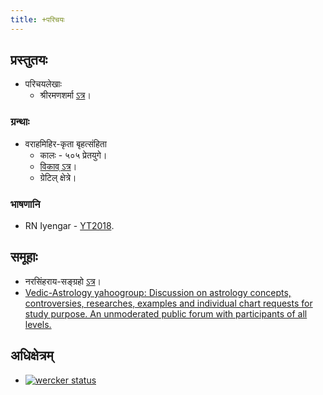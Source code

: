 ```yaml
---
title: +परिचयः
---
```



## प्रस्तुतयः

- परिचयलेखाः
    - श्रीरमणशर्मा [ऽत्र](https://sites.google.com/site/jamadagni/pages/hindu-calendars)।

### ग्रन्थाः
- वराहमिहिर-कृता बृहत्संहिता
    - कालः \- ५०५ प्रेतयुगे।
    - [विकाव् ऽत्र](https://sa.wikisource.org/wiki/%E0%A4%AC%E0%A5%83%E0%A4%B9%E0%A4%A4%E0%A5%8D%E0%A4%B8%E0%A4%82%E0%A4%B9%E0%A4%BF%E0%A4%A4%E0%A4%BE)।
    - ग्रेटिल् क्षेत्रे।

### भाषणानि
- RN Iyengar - [YT2018](https://www.youtube.com/watch?v=5R2lXuUMdoo&feature=youtu.be).

## समूहाः

- नरसिंहराय-सङ्ग्रहो [ऽत्र](http://www.vedicastrologer.org/groups.htm)।
- [Vedic-Astrology yahoogroup: Discussion on astrology concepts, controversies, researches, examples and individual chart requests for study purpose. An unmoderated public forum with participants of all levels.](http://groups.yahoo.com/group/vedic-astrology)

## अधिक्षेत्रम्
- [![wercker status](https://app.wercker.com/status/a324b674189921a9c06f649944a119e2/s/master "wercker status")](https://app.wercker.com/project/byKey/a324b674189921a9c06f649944a119e2)